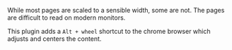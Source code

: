 While most pages are scaled to a sensible width, some are not. The pages are difficult to read on modern monitors.

This plugin adds a `Alt + wheel` shortcut to the chrome browser which adjusts and centers the content.
